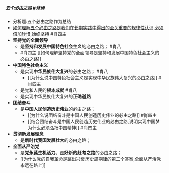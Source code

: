 ##### 五个必由之路 #背诵  
- 分析题:五个必由之路作为总结
- [如何理解五个必由之路是我们在长期实践中得出的至关重要的规律性认识,必须倍加珍惜,始终坚持](如何理解五个必由之路是我们在长期实践中得出的至关重要的规律性认识,必须倍加珍惜,始终坚持.md) #肖四主 
- **坚持党的全面领导**
	- 是**坚持和发展中国特色社会主义**的必由之路； #肖八
	- #肖四主 [[如何理解坚持党的全面领导是坚持和发展中国特色社会主义的必由之路]]
- **中国特色社会主义**
	- 是实现**中华民族伟大复兴**的必由之路； #肖八
		- [[为什么说中国特色社会主义是实现中华民族伟大复兴的必由之路]] #肖四主 
	- 是党和人民的**根本成就**  #肖八 
	- 是实现中华民族伟大复兴的**正确道路**
- **团结奋斗**
	- 是**中国人民创造历史伟业**的必由之路；
		- [[为什么说团结奋斗是中国人民创造历史伟业的必由之路]] #肖四主 
		- [[结合团结奋斗是中国人民创造历史伟业的必由之路,说明实现中国梦为什么必须弘扬中国精神]] #肖四主 
- **贯彻新发展理念**
	- 是**新时代我国发展壮大**的必由之路；
- **全面从严治党**
	- 是**党永葆生机活力、走好新的赶考之路**的必由之路；
	- [[为什么党的自我革命是跳出兴衰历史周期律的第二个答案,全面从严治党永远在路上]]